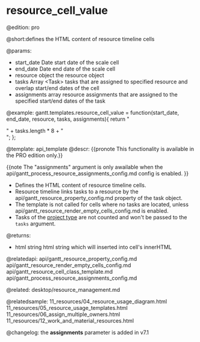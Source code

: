 resource_cell_value
=============

@edition: pro


@short:defines the HTML content of resource timeline cells 
	
@params:
- start_date	Date			start date of the scale cell  
- end_date		Date			end date of the scale cell
- resource		object	 		the resource object
- tasks			Array &lt;Task&gt;			tasks that are assigned to specified resource and overlap start/end dates of the cell
- assignments	array		resource assignments that are assigned to the specified start/end dates of the task

@example:
gantt.templates.resource_cell_value = function(start_date, end_date, resource, tasks,
	assignments){
	return "<div>" + tasks.length * 8 + "</div>";
};

@template:	api_template
@descr:
{{pronote This functionality is available in the PRO edition only.}}

{{note The "assignments" argument is only awailable when the api/gantt_process_resource_assignments_config.md config is enabled. }}

- Defines the HTML content of resource timeline cells.
- Resource timeline links tasks to a resource by the api/gantt_resource_property_config.md property of the task object.
- The template is not called for cells where no tasks are located, unless api/gantt_resource_render_empty_cells_config.md is enabled.
- Tasks of the [project type](api/gantt_types_config.md) are not counted and won't be passed to the `tasks` argument.


@returns:
- html		string		html string which will inserted into cell's innerHTML

@relatedapi:
api/gantt_resource_property_config.md
api/gantt_resource_render_empty_cells_config.md
api/gantt_resource_cell_class_template.md
api/gantt_process_resource_assignments_config.md

@related: desktop/resource_management.md

@relatedsample:
11_resources/04_resource_usage_diagram.html
11_resources/05_resource_usage_templates.html
11_resources/06_assign_multiple_owners.html
11_resources/12_work_and_material_resources.html

@changelog: the **assignments** parameter is added in v7.1
